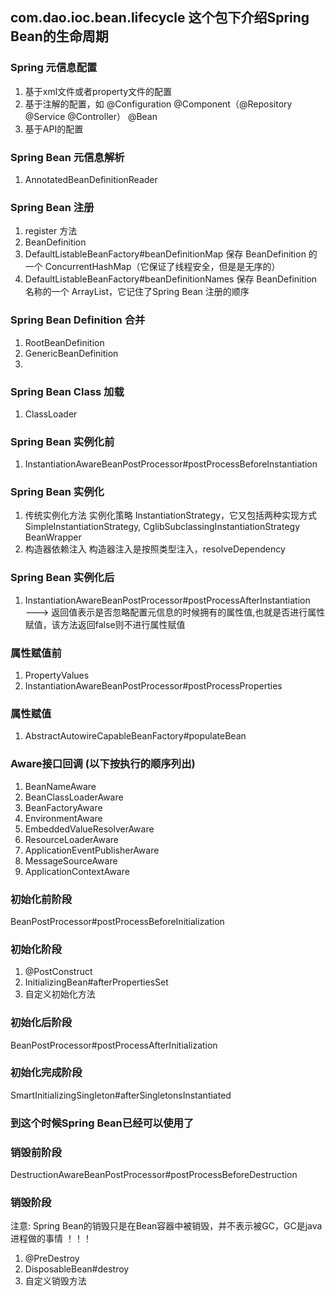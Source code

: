 ## com.dao.ioc.bean.lifecycle 这个包下介绍Spring Bean的生命周期

### Spring 元信息配置
1. 基于xml文件或者property文件的配置
2. 基于注解的配置，如 @Configuration @Component（@Repository @Service @Controller） @Bean
3. 基于API的配置

### Spring Bean 元信息解析
1. AnnotatedBeanDefinitionReader

### Spring Bean 注册
1. register 方法
2. BeanDefinition
3. DefaultListableBeanFactory#beanDefinitionMap 保存 BeanDefinition 的一个 ConcurrentHashMap（它保证了线程安全，但是是无序的）
4. DefaultListableBeanFactory#beanDefinitionNames 保存 BeanDefinition 名称的一个 ArrayList，它记住了Spring Bean 注册的顺序

### Spring Bean Definition 合并
1. RootBeanDefinition
2. GenericBeanDefinition
3. 

### Spring Bean Class 加载
1. ClassLoader

### Spring Bean 实例化前
1. InstantiationAwareBeanPostProcessor#postProcessBeforeInstantiation
### Spring Bean 实例化
1. 传统实例化方法
实例化策略 InstantiationStrategy，它又包括两种实现方式 SimpleInstantiationStrategy, CglibSubclassingInstantiationStrategy 
BeanWrapper
2. 构造器依赖注入
构造器注入是按照类型注入，resolveDependency
### Spring Bean 实例化后
1. InstantiationAwareBeanPostProcessor#postProcessAfterInstantiation  
   ---> 返回值表示是否忽略配置元信息的时候拥有的属性值,也就是否进行属性赋值，该方法返回false则不进行属性赋值
   
### 属性赋值前
1. PropertyValues
2. InstantiationAwareBeanPostProcessor#postProcessProperties

### 属性赋值
1. AbstractAutowireCapableBeanFactory#populateBean

### Aware接口回调 (以下按执行的顺序列出)
1. BeanNameAware
2. BeanClassLoaderAware
3. BeanFactoryAware
4. EnvironmentAware
5. EmbeddedValueResolverAware
6. ResourceLoaderAware
7. ApplicationEventPublisherAware
8. MessageSourceAware
9. ApplicationContextAware

### 初始化前阶段
BeanPostProcessor#postProcessBeforeInitialization

### 初始化阶段
1. @PostConstruct
2. InitializingBean#afterPropertiesSet
3. 自定义初始化方法

### 初始化后阶段
BeanPostProcessor#postProcessAfterInitialization

### 初始化完成阶段
SmartInitializingSingleton#afterSingletonsInstantiated

### 到这个时候Spring Bean已经可以使用了

### 销毁前阶段
DestructionAwareBeanPostProcessor#postProcessBeforeDestruction

### 销毁阶段 
注意: Spring Bean的销毁只是在Bean容器中被销毁，并不表示被GC，GC是java进程做的事情 ！！！
1. @PreDestroy
2. DisposableBean#destroy
3. 自定义销毁方法

